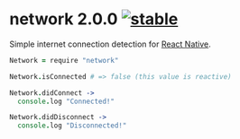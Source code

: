 
# network 2.0.0 [![stable](http://badges.github.io/stability-badges/dist/stable.svg)](http://github.com/badges/stability-badges)

Simple internet connection detection for [React Native](http://github.com/facebook/react-native).

```coffee
Network = require "network"

Network.isConnected # => false (this value is reactive)

Network.didConnect ->
  console.log "Connected!"

Network.didDisconnect ->
  console.log "Disconnected!"
```
